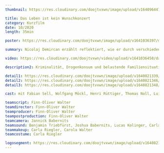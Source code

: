 ```yaml
---
thumbnail: https://res.cloudinary.com/doojtvxwn/image/upload/v1640964471/das%20leben%20ist%20kein%20Wunschkonzert/thumbnail-dlikw_aj7xhm.png

title: Das Leben ist kein Wunschkonzert
category: Kurzfilm
date: 10/2020
length: 35min

poster: https://res.cloudinary.com/doojtvxwn/image/upload/v1641036397/das%20leben%20ist%20kein%20Wunschkonzert/plakat-dlikw_uvqog0.jpg

summary: Nicolaj Demircan erzählt reflektiert, wie er durch verschiedene Einflüsse auf die schiefe Bahn geraten ist.

video: https://res.cloudinary.com/doojtvxwn/video/upload/v1641036450/das%20leben%20ist%20kein%20Wunschkonzert/dlikw-teaser_skkqz4.mp4

description2: Kriminalität, Drogenkonsum und belastende Familiensituationen unter Jugendlichen sind allgegenwärtig. Da uns das Thema am Herzen liegt, wollen wir mit Das Leben ist kein Wunschkonzert auf diese Missstände aufmerksam machen. Hinschauen, erkennen und handeln! Viel zu oft beweist es sich bedauerlicherweise tatsächlich, dass das Leben kein Wunschkonzert ist. Nicht alles funktioniert, wie man es gerne hätte, Dinge passieren, die man sich niemals hätte vorstellen wollen und was heute ist, kann morgen nicht mehr sein. Doch trotzdem hat man selber in der Hand, ob man stehen bleibt, im Loch weitergräbt und somit sein Leben vergeigt. Aber was wäre eine perfekte Sinfonie des Lebens, wenn nicht ein verspielter Ton dabei wäre? Gäbe es dann überhaupt die Perfektion, wenn man nie einen Fehler macht?

detail1: https://res.cloudinary.com/doojtvxwn/image/upload/v1640821339/das%20leben%20ist%20kein%20Wunschkonzert/still-dlikw1_lwullf.png
detail2: https://res.cloudinary.com/doojtvxwn/image/upload/v1640821346/das%20leben%20ist%20kein%20Wunschkonzert/still-dlikw2_bt0mod.png
detail3: https://res.cloudinary.com/doojtvxwn/image/upload/v1640821348/das%20leben%20ist%20kein%20Wunschkonzert/still-dlikw3_bgqrne.png

cast: mit Fabian Sell, Wolfgang Möckl, Henri Rüttiger, Thomas Noll, Luisa Mann, Sophia Lindlbauer, Zoraiz Off & vielen mehr

teamscript: Finn-Oliver Walter
teamdirector: Finn-Oliver Walter
teamproducer: Finn-Oliver Walter
teampostproduction: Finn-Oliver Walter
teamcamera: Jannick Babernits
teamsound: Benjamin Triebfürst, Joshua Babernits, Lucas Kolinger, Carla Riegler
teammakeup: Carla Riegler, Carola Walter
teamcostume: Carla Riegler

logosegment: https://res.cloudinary.com/doojtvxwn/image/upload/v1640821344/das%20leben%20ist%20kein%20Wunschkonzert/logos-dlikw_emfg42.png
---
```


<video-header :videosrc="video" :thumbnail="thumbnail" :date="date" :category="category" :length="length"></video-header>

<text-poster-section :title="title" :description="description2" :category="category" :videosrc="video" :date="date" :length="length" :thumbnail="thumbnail" :poster="poster"></text-poster-section>

<team-section>
  <template>
    <team-card role="Produktion" name="Lucas Kolinger"><team-card>
  </template>
  <template>
    <team-card role="Kamera" name="Finn Kolinger, TEstnama ajofa"><team-card>
  </template>
  <template>
    <team-card role="Produktion" name="Lucas Kolinger"><team-card>
  </template>
  <template>
    <team-card role="djaoispjdaopsdjaposdjpoas" name="Lucas Kolinger"><team-card>
  </template>
</team-section>

